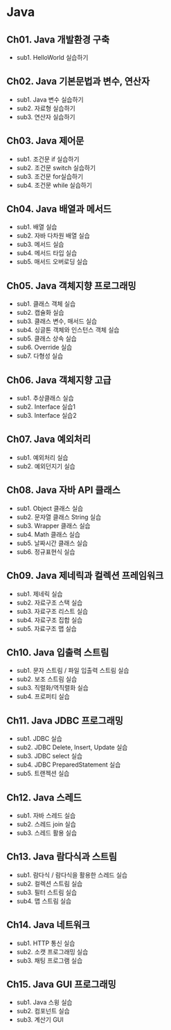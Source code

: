 # Java

## Ch01. Java 개발환경 구축
 - sub1. HelloWorld 실습하기
 
## Ch02. Java 기본문법과 변수, 연산자
 - sub1. Java 변수 실습하기
 - sub2. 자료형 실습하기
 - sub3. 연산자 실습하기
## Ch03. Java 제어문
 - sub1. 조건문 if 실습하기
 - sub2. 조건문 switch 실습하기
 - sub3. 조건문 for실습하기
 - sub4. 조건문 while 실습하기
## Ch04. Java 배열과 메서드
 - sub1. 배열 실습
 - sub2. 자바 다차원 배열 실습
 - sub3. 메서드 실습
 - sub4. 메서드 타입 실습
 - sub5. 매서드 오버로딩 실습
## Ch05. Java 객체지향 프로그래밍
 - sub1. 클래스 객체 실습
 - sub2. 캡슐화 실습
 - sub3. 클래스 변수, 매서드 실습
 - sub4. 싱글톤 객체와 인스턴스 객체 실습
 - sub5. 클래스 상속 실습
 - sub6. Override 실습
 - sub7. 다형성 실습
## Ch06. Java 객체지향 고급
 - sub1. 추상클래스 실습
 - sub2. Interface 실습1
 - sub3. Interface 실습2
## Ch07. Java 예외처리
 - sub1. 예외처리 실습
 - sub2. 예외던지기 실습
## Ch08. Java 자바 API 클래스
 - sub1. Object 클래스 실습
 - sub2. 문자열 클래스 String 실습
 - sub3. Wrapper 클래스 실습
 - sub4. Math 클래스 실습
 - sub5. 날짜시간 클래스 실습
 - sub6. 정규표현식 실습
## Ch09. Java 제네릭과 컬렉션 프레임워크
 - sub1. 제네릭 실습
 - sub2. 자료구조 스택 실습
 - sub3. 자료구조 리스트 실습
 - sub4. 자료구조 집합 실습
 - sub5. 자료구조 맵 실습
## Ch10. Java 입출력 스트림
 - sub1. 문자 스트림 / 파일 입출력 스트림 실습
 - sub2. 보조 스트림 실습
 - sub3. 직렬화/역직렬화 실습
 - sub4. 프로퍼티 실습
## Ch11. Java JDBC 프로그래밍
 - sub1. JDBC 실습
 - sub2. JDBC Delete, Insert, Update 실습
 - sub3. JDBC select 실습
 - sub4. JDBC PreparedStatement 실습
 - sub5. 트랜젝션 실습
## Ch12. Java 스레드
 - sub1. 자바 스레드 실습
 - sub2. 스레드 join 실습
 - sub3. 스레드 활용 실습
## Ch13. Java 람다식과 스트림
 - sub1. 람다식 / 람다식을 활용한 스레드 실습
 - sub2. 컬렉션 스트림 실습
 - sub3. 필터 스트림 실습
 - sub4. 맵 스트림 실습
## Ch14. Java 네트워크
 - sub1. HTTP 통신 실습
 - sub2. 소캣 프로그래밍 실습
 - sub3. 채팅 프로그램 실습
## Ch15. Java GUI 프로그래밍
 - sub1. Java 스윙 실습
 - sub2. 컴포넌트 실습
 - sub3. 계산기 GUI